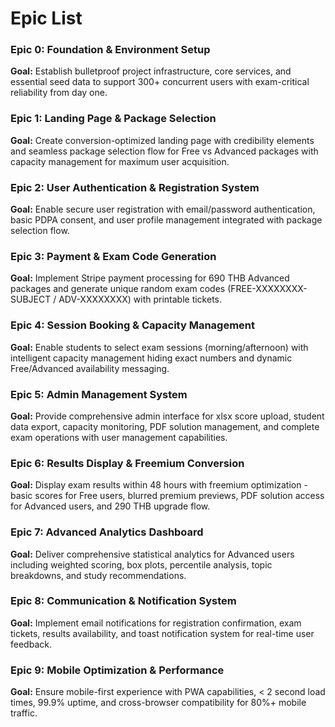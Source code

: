 # Epic List

### **Epic 0: Foundation & Environment Setup**
**Goal:** Establish bulletproof project infrastructure, core services, and essential seed data to support 300+ concurrent users with exam-critical reliability from day one.

### **Epic 1: Landing Page & Package Selection** 
**Goal:** Create conversion-optimized landing page with credibility elements and seamless package selection flow for Free vs Advanced packages with capacity management for maximum user acquisition.

### **Epic 2: User Authentication & Registration System** 
**Goal:** Enable secure user registration with email/password authentication, basic PDPA consent, and user profile management integrated with package selection flow.

### **Epic 3: Payment & Exam Code Generation**
**Goal:** Implement Stripe payment processing for 690 THB Advanced packages and generate unique random exam codes (FREE-XXXXXXXX-SUBJECT / ADV-XXXXXXXX) with printable tickets.

### **Epic 4: Session Booking & Capacity Management**
**Goal:** Enable students to select exam sessions (morning/afternoon) with intelligent capacity management hiding exact numbers and dynamic Free/Advanced availability messaging.

### **Epic 5: Admin Management System**
**Goal:** Provide comprehensive admin interface for xlsx score upload, student data export, capacity monitoring, PDF solution management, and complete exam operations with user management capabilities.

### **Epic 6: Results Display & Freemium Conversion**
**Goal:** Display exam results within 48 hours with freemium optimization - basic scores for Free users, blurred premium previews, PDF solution access for Advanced users, and 290 THB upgrade flow.

### **Epic 7: Advanced Analytics Dashboard**
**Goal:** Deliver comprehensive statistical analytics for Advanced users including weighted scoring, box plots, percentile analysis, topic breakdowns, and study recommendations.

### **Epic 8: Communication & Notification System**
**Goal:** Implement email notifications for registration confirmation, exam tickets, results availability, and toast notification system for real-time user feedback.

### **Epic 9: Mobile Optimization & Performance**
**Goal:** Ensure mobile-first experience with PWA capabilities, < 2 second load times, 99.9% uptime, and cross-browser compatibility for 80%+ mobile traffic.
